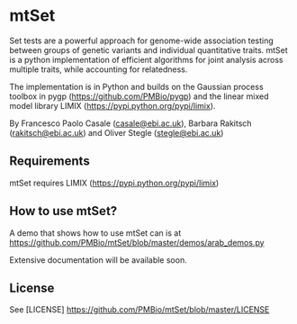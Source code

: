 mtSet
======

Set tests are a powerful approach for genome-wide association testing between groups of genetic variants and individual quantitative traits.
mtSet is a python implementation of efficient algorithms for joint analysis across multiple traits, while accounting for relatedness.

The implementation is in Python and builds on the Gaussian process toolbox in pygp (https://github.com/PMBio/pygp) and the linear mixed model library LIMIX (https://pypi.python.org/pypi/limix).

By Francesco Paolo Casale (casale@ebi.ac.uk), Barbara Rakitsch (rakitsch@ebi.ac.uk) and Oliver Stegle (stegle@ebi.ac.uk)

## Requirements

mtSet requires LIMIX (https://pypi.python.org/pypi/limix)

## How to use mtSet?

A demo that shows how to use mtSet can is at https://github.com/PMBio/mtSet/blob/master/demos/arab_demos.py

Extensive documentation will be available soon.

## License
See [LICENSE] https://github.com/PMBio/mtSet/blob/master/LICENSE
